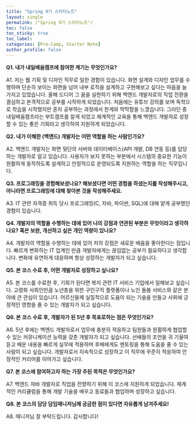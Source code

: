 ```yaml
---
title: "Spring 9기 스타터노트"
layout: single
permalink: /"Spring 9기 스타터노트"/
toc: false
toc_sticky: true
toc_label: 
categories: [Pre-Camp, Starter Note]
author_profile: false
---
```


**Q1. 내가 내일배움캠프에 참여한 계기는 무엇인가요?**

A1. 저는 웹 기획 및 디자인 직무로 일한 경험이 있습니다. 화면 설계와 디자인 업무를 수행하며 단순히 보이는 화면을 넘어 내부 로직을 설계하고 구현해보고 싶다는 마음을 늘 가지고 있었습니다. 올해 드디어 그 꿈을 실현하기 위해 백엔드 개발자로의 직업 전환을 결심하고 본격적으로 공부를 시작하게 되었습니다. 처음에는 유튜브 강의를 보며 독학으로 학습을 시작했지만 혼자 공부하는 과정에서 한계와 막막함을 느꼈습니다. 그러던 중 내일배움캠프라는 부트캠프를 알게 되었고 체계적인 교육을 통해 백엔드 개발자로 성장할 수 있는 좋은 기회라고 생각하여 지원하게 되었습니다.



**Q2. 내가 이해한 (백엔드) 개발자는 어떤 역할을 하는 사람인가요?** 

A2. 백엔드 개발자는 화면 뒷단의 서버와 데이터베이스(API 개발, DB 연동 등)를 담당하는 개발자로 알고 있습니다. 사용자가 보지 못하는 부분에서 시스템의 중요한 기능이 원활하게 동작하도록 설계하고 안정적으로 운영되도록 지원하는 역할을 하는 직무입니다.
    

**Q3. 프로그래밍을 경험해보셨나요? 해보셨다면 어떤 경험을 하셨는지를 작성해주시고, 아니라면 프로그래밍에 대해 찾아본 것을 작성해주세요.**

A3. IT 관련 자격증 취득 당시 프로그래밍(C, 자바, 파이썬, SQL)에 대해 얕게 공부했던 경험이 있습니다.



**Q4. 개발자의 역할을 수행하는 데에 있어 나의 강점과 연관된 부분은 무엇이라고 생각하나요? 혹은 보완, 개선하고 싶은 개인 역량이 있나요?**

A4. 개발자의 역할을 수행하는 데에 있어 저의 강점은 새로운 배움을 좋아한다는 점입니다. 빠르게 변화하는 IT 업계인 만큼 개발자에게는 끊임없는 공부가 필요하다고 생각합니다. 변화에 유연하게 대응하며 항상 성장하는 개발자가 되고 싶습니다.



**Q5. 본 코스 수료 후, 어떤 개발자로 성장하고 싶나요?**

A5. 본 코스를 수료한 후, 기회가 된다면 복지 관련 IT 서비스 기업에서 일해보고 싶습니다. 고령화 사회인만큼 노년층을 위한 구인구직 플랫폼이나 노인 돌봄 서비스와 같은 분야에 큰 관심이 있습니다. 어르신들께 실질적으로 도움이 되는 기술을 만들고 사회에 긍정적인 영향을 줄 수 있는 개발자가 되고 싶습니다.



**Q6. 본 코스 수료 후, 개발자가 된 5년 후 목표로하는 점은 무엇인가요?** 

A6. 5년 후에는 백엔드 개발자로서 업무에 충분히 적응하고 팀원들과 원활하게 협업할 수 있는 커뮤니케이션 능력을 갖춘 개발자가 되고 싶습니다. 선배들의 조언을 귀 기울여 듣고 배운 내용을 빠르게 실무에 적용하며 후배에게도 멘토링을 통해 도움을 줄 수 있는 사람이 되고 싶습니다. 개발자로서 지속적으로 성장하고 이 직무에 꾸준히 적응하여 안정적인 커리어를 이어가고 싶습니다.



**Q7. 본 코스에 참여하고자 하는 가장 주된 목적은 무엇인가요?** 

A7. 백엔드 자바 개발자로 직업을 전향하기 위해 이 코스에 지원하게 되었습니다. 체계적인 커리큘럼을 통해 개발 기술을 배우고 동료들과 협업하며 성장하고 싶습니다.



**Q8. 본 코스의 담당 담임매니저님께 궁금한 점이 있다면 자유롭게 남겨주세요!**

A8. 매니저님 잘 부탁드립니다. 감사합니다!

